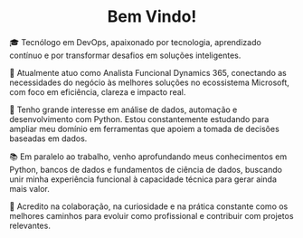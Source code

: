 # <div align="center">Bem Vindo!</div>

🎓 Tecnólogo em DevOps, apaixonado por tecnologia, aprendizado contínuo e por transformar desafios em soluções inteligentes.

💼 Atualmente atuo como Analista Funcional Dynamics 365, conectando as necessidades do negócio às melhores soluções no ecossistema Microsoft, com foco em eficiência, clareza e impacto real.

🧠 Tenho grande interesse em análise de dados, automação e desenvolvimento com Python. Estou constantemente estudando para ampliar meu domínio em ferramentas que apoiem a tomada de decisões baseadas em dados.

📚 Em paralelo ao trabalho, venho aprofundando meus conhecimentos em Python, bancos de dados e fundamentos de ciência de dados, buscando unir minha experiência funcional à capacidade técnica para gerar ainda mais valor.

🚀 Acredito na colaboração, na curiosidade e na prática constante como os melhores caminhos para evoluir como profissional e contribuir com projetos relevantes.




